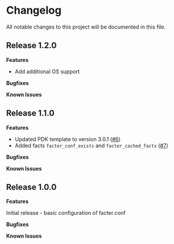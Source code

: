 # Changelog

All notable changes to this project will be documented in this file.

## Release 1.2.0

**Features**

- Add additional OS support

**Bugfixes**

**Known Issues**

## Release 1.1.0

**Features**

- Updated PDK template to version 3.0.1 ([#6](https://github.com/jortencio/facter_conf/pull/6))
- Added facts `facter_conf_exists` and `facter_cached_facts` ([#7](https://github.com/jortencio/facter_conf/pull/7))

**Bugfixes**

**Known Issues**

## Release 1.0.0

**Features**

Initial release - basic configuration of facter.conf

**Bugfixes**

**Known Issues**

